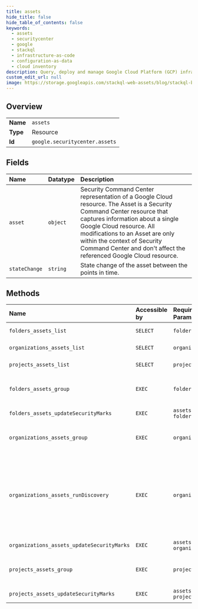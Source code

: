 ```yaml
---
title: assets
hide_title: false
hide_table_of_contents: false
keywords:
  - assets
  - securitycenter
  - google    
  - stackql
  - infrastructure-as-code
  - configuration-as-data
  - cloud inventory
description: Query, deploy and manage Google Cloud Platform (GCP) infrastructure and resources using SQL
custom_edit_url: null
image: https://storage.googleapis.com/stackql-web-assets/blog/stackql-blog-post-featured-image.png
---
```

  
    

## Overview
<table><tbody>
<tr><td><b>Name</b></td><td><code>assets</code></td></tr>
<tr><td><b>Type</b></td><td>Resource</td></tr>
<tr><td><b>Id</b></td><td><code>google.securitycenter.assets</code></td></tr>
</tbody></table>

## Fields
| Name | Datatype | Description |
|:-----|:---------|:------------|
| `asset` | `object` | Security Command Center representation of a Google Cloud resource. The Asset is a Security Command Center resource that captures information about a single Google Cloud resource. All modifications to an Asset are only within the context of Security Command Center and don't affect the referenced Google Cloud resource. |
| `stateChange` | `string` | State change of the asset between the points in time. |
## Methods
| Name | Accessible by | Required Params | Description |
|:-----|:--------------|:----------------|:------------|
| `folders_assets_list` | `SELECT` | `foldersId` | Lists an organization's assets. |
| `organizations_assets_list` | `SELECT` | `organizationsId` | Lists an organization's assets. |
| `projects_assets_list` | `SELECT` | `projectsId` | Lists an organization's assets. |
| `folders_assets_group` | `EXEC` | `foldersId` | Filters an organization's assets and groups them by their specified properties. |
| `folders_assets_updateSecurityMarks` | `EXEC` | `assetsId, foldersId` | Updates security marks. |
| `organizations_assets_group` | `EXEC` | `organizationsId` | Filters an organization's assets and groups them by their specified properties. |
| `organizations_assets_runDiscovery` | `EXEC` | `organizationsId` | Runs asset discovery. The discovery is tracked with a long-running operation. This API can only be called with limited frequency for an organization. If it is called too frequently the caller will receive a TOO_MANY_REQUESTS error. |
| `organizations_assets_updateSecurityMarks` | `EXEC` | `assetsId, organizationsId` | Updates security marks. |
| `projects_assets_group` | `EXEC` | `projectsId` | Filters an organization's assets and groups them by their specified properties. |
| `projects_assets_updateSecurityMarks` | `EXEC` | `assetsId, projectsId` | Updates security marks. |
